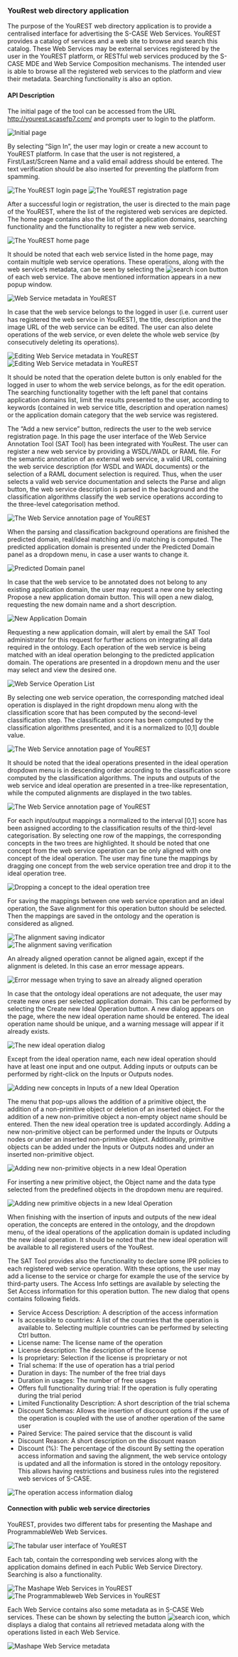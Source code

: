 ### YouRest web directory application

The purpose of the YouREST web directory application is to provide a centralised interface for advertising the S-CASE Web Services. YouREST provides a catalog of services and a web site to browse and search this catalog. These Web Services may be external services registered by the user in the YouREST platform, or RESTful web services produced by the S-CASE MDE and Web Service Composition mechanisms. The intended user is able to browse all the registered web services to the platform and view their metadata. Searching functionality is also an option.

#### API Description

The initial page of the tool can be accessed from the URL http://yourest.scasefp7.com/ and prompts user to login to the platform.


![Initial page](yourest_images/initial.png)


By selecting “Sign In”, the user may login or create a new account to YouREST platform. In case that the user is not registered, a First/Last/Screen Name and a valid email address should be entered. The text verification should be also inserted for preventing the platform from spamming.


![The YouREST login page](yourest_images/login.png) 
![The YouREST registration page](yourest_images/registration.png) 


After a successful login or registration, the user is directed to the main page of the YouREST, where the list of the registered web services are depicted. The home page contains also the list of the application domains, searching functionality and the functionality to register a new web service.

 
![The YouREST home page](yourest_images/home.png) 


It should be noted that each web service listed in the home page, may contain multiple web service operations. These operations, along with the web service’s metadata, can be seen by selecting the ![search icon](yourest_images/search.png) button of each web service. The above mentioned information appears in a new popup window.

 
![Web Service metadata in YouREST](yourest_images/metadata.png)  


In case that the web service belongs to the logged in user (i.e. current user has registered the web service in YouREST), the title, description and the image URL of the web service can be edited. The user can also delete operations of the web service, or even delete the whole web service (by consecutively deleting its operations).


![Editing Web Service metadata in YouREST](yourest_images/editMetadata1.png)	 
![Editing Web Service metadata in YouREST](yourest_images/editMetadata2.png) 


It should be noted that the operation delete button is only enabled for the logged in user to whom the web service belongs, as for the edit operation. The searching functionality together with the left panel that contains application domains list, limit the results presented to the user, according to keywords (contained in web service title, description and operation names) or the application domain category that the web service was registered.

The “Add a new service” button, redirects the user to the web service registration page. In this page the user interface of the Web Service Annotation Tool (SAT Tool) has been integrated with YouRest. The user can register a new web service by providing a WSDL/WADL or RAML file. For the semantic annotation of an external web service, a valid URL containing the web service description (for WSDL and WADL documents) or the selection of a RAML document selection is required. Thus, when the user selects a valid web service documentation and selects the Parse and align button, the web service description is parsed in the background and the classification algorithms classify the web service operations according to the three-level categorisation method.

![The Web Service annotation page of YouREST](yourest_images/alignWebService.png) 

 When the parsing and classification background operations are finished the predicted domain, real/ideal matching and i/o matching is computed. The predicted application domain is presented under the Predicted Domain panel as a dropdown menu, in case a user wants to change it.

![Predicted Domain panel](yourest_images/predictDomain.png)

In case that the web service to be annotated does not belong to any existing application domain, the user may request a new one by selecting Propose a new application domain button. This will open a new dialog, requesting the new domain name and a short description.

![New Application Domain](yourest_images/newApplicationDomain.png)

Requesting a new application domain, will alert by email the SAT Tool administrator for this request for further actions on integrating all data required in the ontology.
Each operation of the web service is being matched with an ideal operation belonging to the predicted application domain. The operations are presented in a dropdown menu and the user may select and view the desired one.

![Web Service Operation List](yourest_images/operationList.png)

By selecting one web service operation, the corresponding matched ideal operation is displayed in the right dropdown menu along with the classification score that has been computed by the second-level classification step. The classification score has been computed by the classification algorithms presented, and it is a normalized to [0,1] double value.

![The Web Service annotation page of YouREST](yourest_images/idealOperation.png)


It should be noted that the ideal operations presented in the ideal operation dropdown menu is in descending order according to the classification score computed by the classification algorithms.
The inputs and outputs of the web service and ideal operation are presented in a tree-like representation, while the computed alignments are displayed in the two tables.

 
![The Web Service annotation page of YouREST](yourest_images/annotation.png)  

For each input/output mappings a normalized to the interval [0,1] score has been assigned according to the classification results of the third-level categorisation. By selecting one row of the mappings, the corresponding concepts in the two trees are highlighted.
It should be noted that one concept from the web service operation can be only aligned with one concept of the ideal operation. The user may fine tune the mappings by dragging one concept from the web service operation tree and drop it to the ideal operation tree.

![Dropping a concept to the ideal operation tree](yourest_images/dropConcept.png)  

For saving the mappings between one web service operation and an ideal operation, the Save alignment for this operation button should be selected. Then the mappings are saved in the ontology and the operation is considered as aligned.
 
 ![The alignment saving indicator](yourest_images/save1.png)  
 ![The alignment saving verification](yourest_images/save2.png)  

An already aligned operation cannot be aligned again, except if the alignment is deleted. In this case an error message appears.

 ![Error message when trying to save an already aligned operation](yourest_images/alignmentError.png)

In case that the ontology ideal operations are not adequate, the user may create new ones per selected application domain. This can be performed by selecting the Create new Ideal Operation button.
A new dialog appears on the page, where the new ideal operation name should be entered. The ideal operation name should be unique, and a warning message will appear if it already exists.

 ![The new ideal operation dialog](yourest_images/newIdealOperation.png)

Except from the ideal operation name, each new ideal operation should have at least one input and one output. Adding inputs or outputs can be performed by right-click on the Inputs or Outputs nodes.

![Adding new concepts in Inputs of a new Ideal Operation](yourest_images/newIO.png) 

The menu that pop-ups allows the addition of a primitive object, the addition of a non-primitive object or deletion of an inserted object.
For the addition of a new non-primitive object a non-empty object name should be entered. Then the new ideal operation tree is updated accordingly. Adding a new non-primitive object can be performed under the Inputs or Outputs nodes or under an inserted non-primitive object. Additionally, primitive objects can be added under the Inputs or Outputs nodes and under an inserted non-primitive object.

![Adding new non-primitive objects in a new Ideal Operation](yourest_images/addNonPrimitive.png)

For inserting a new primitive object, the Object name and the data type selected from the predefined objects in the dropdown menu are required.

 
![Adding new primitive objects in a new Ideal Operation](yourest_images/addPrimitive.png)

When finishing with the insertion of inputs and outputs of the new ideal operation, the concepts are entered in the ontology, and the dropdown menu, of the ideal operations of the application domain is updated including the new ideal operation. It should be noted that the new ideal operation will be available to all registered users of the YouRest.

The SAT Tool provides also the functionality to declare some IPR policies to each registered web service operation. With these options, the user may add a license to the service or charge for example the use of the service by third-party users.
The Access Info settings are available by selecting the Set Access information for this operation button. The new dialog that opens contains following fields.

-	Service Access Description: A description of the access information
-	Is accessible to countries: A list of the countries that the operation is available to. Selecting multiple countries can be performed by selecting Ctrl button.
-	License name: The license name of the operation
-	License description: The description of the license
-	Is proprietary: Selection if the license is proprietary or not
-	Trial schema: If the use of operation has a trial period
- Duration in days: The number of the free trial days
- Duration in usages: The number of free usages
- Offers full functionality during trial: If the operation is fully operating during the trial period
- Limited Functionality Description: A short description of the trial schema
-	Discount Schemas: Allows the insertion of discount options if the use of the operation is coupled with the use of another operation of the same user
- Paired Service: The paired service that the discount is valid
- Discount Reason: A short description on the discount reason
- Discount (%): The percentage of the discount
By setting the operation access information and saving the alignment, the web service ontology is updated and all the information is stored in the ontology repository. This allows having restrictions and business rules into the registered web services of S-CASE.

![The operation access information dialog](yourest_images/ipr.png)


#### Connection with public web service directories

YouREST, provides two different tabs for presenting the Mashape and ProgrammableWeb Web Services.
 
![The tabular user interface of YouREST](yourest_images/tabularInterface.png)

Each tab, contain the corresponding web services along with the application domains defined in each Public Web Service Directory. Searching is also a functionality.

![The Mashape Web Services in YouREST](yourest_images/mashape.png) 
![The Programmableweb Web Services in YouREST](yourest_images/programmableWeb.png) 
 
 
Each Web Service contains also some metadata as in S-CASE Web services. These can be shown by selecting the button ![search icon](yourest_images/search.png), which displays a dialog that contains all retrieved metadata along with the operations listed in each Web Service.

![Mashape Web Service metadata](yourest_images/mashapeWebService.png)  


